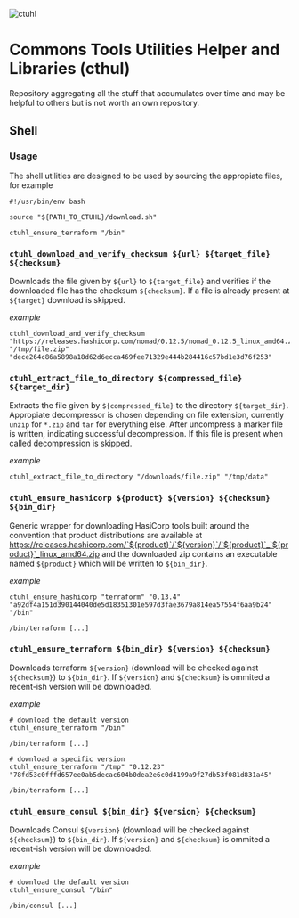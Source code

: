 ![ctuhl](https://github.com/pellepelster/ctuhl/workflows/ctuhl/badge.svg)


# Commons Tools Utilities Helper and Libraries (cthul)

Repository aggregating all the stuff that accumulates over time and may be helpful to others but is not worth an own repository.

## Shell

### Usage

The shell utilities are designed to be used by sourcing the appropiate files, for example

```
#!/usr/bin/env bash

source "${PATH_TO_CTUHL}/download.sh"

ctuhl_ensure_terraform "/bin"
```

### `ctuhl_download_and_verify_checksum ${url} ${target_file} ${checksum}`

Downloads the file given by `${url}` to `${target_file}` and verifies if the downloaded file has the checksum `${checksum}`. If a file is already present at `${target}` download is skipped.

*example*
```
ctuhl_download_and_verify_checksum "https://releases.hashicorp.com/nomad/0.12.5/nomad_0.12.5_linux_amd64.zip" "/tmp/file.zip" "dece264c86a5898a18d62d6ecca469fee71329e444b284416c57bd1e3d76f253" 
```

### `ctuhl_extract_file_to_directory ${compressed_file} ${target_dir}`

Extracts the file given by `${compressed_file}` to the directory `${target_dir}`. Appropiate decompressor is chosen depending on file extension, currently `unzip` for `*.zip` and `tar` for everything else. After uncompress a marker file is written, indicating successful decompression. If this file is present when called decompression is skipped.

*example*
```
ctuhl_extract_file_to_directory "/downloads/file.zip" "/tmp/data"
```

### `ctuhl_ensure_hashicorp ${product} ${version} ${checksum} ${bin_dir}`

Generic wrapper for downloading HasiCorp tools built around the convention that product distributions are available at https://releases.hashicorp.com/`${product}`/`${version}`/`${product}`_`${product}`_linux_amd64.zip and the downloaded zip contains an executable named `${product}` which will be written to `${bin_dir}`.

*example*
```
ctuhl_ensure_hashicorp "terraform" "0.13.4" "a92df4a151d390144040de5d18351301e597d3fae3679a814ea57554f6aa9b24" "/bin" 

/bin/terraform [...]
```

### `ctuhl_ensure_terraform ${bin_dir} ${version} ${checksum}`

Downloads terraform `${version}` (download will be checked against `${checksum}`) to `${bin_dir}`. If `${version}` and `${checksum}` is ommited a recent-ish version will be downloaded.

*example*
```
# download the default version
ctuhl_ensure_terraform "/bin"

/bin/terraform [...]

# download a specific version
ctuhl_ensure_terraform "/tmp" "0.12.23" "78fd53c0fffd657ee0ab5decac604b0dea2e6c0d4199a9f27db53f081d831a45"

/bin/terraform [...]
```

### `ctuhl_ensure_consul ${bin_dir} ${version} ${checksum}`

Downloads Consul `${version}` (download will be checked against `${checksum}`) to `${bin_dir}`. If `${version}` and `${checksum}` is ommited a recent-ish version will be downloaded.

*example*
```
# download the default version
ctuhl_ensure_consul "/bin"

/bin/consul [...]
```